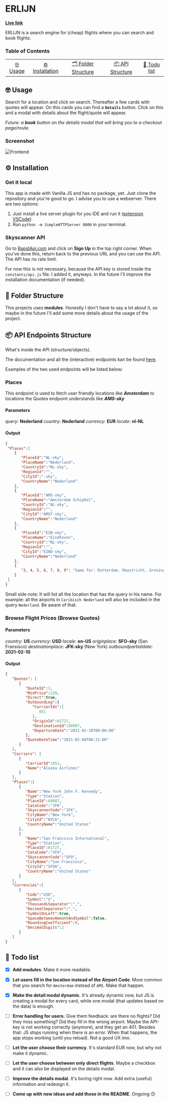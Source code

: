 #  ERLIJN

**[Live link](https://jochemvogel.github.io/web-app-from-scratch-2021/)**

ERLIJN is a search engine for (cheap) flights where you can search and book flights.
  ### Table of Contents
<table>
    <tr>
        <td align="center"><a href="#nerd_face-usage">🤓 Usage<a></td>
        <td align="center"><a href="#gear-installation">⚙️ Installation<a></td>
        <td align="center"><a href="#open_file_folder-folder-structure">🗂 Folder Structure<a></td>
        <td align="center"><a href="#package-api-endpoints-structure">📦 API Structure<a></td>
        <td align="center"><a href="#memo-todo-list">📝 Todo list<a></td>
    </tr> 
</table>


##  :nerd_face: Usage

Search for a location and click on search. Thereafter a few cards with quotes will appear. On this cards you can find a **`Details`** button. Click on this and a modal with details about the flight/quote will appear.

*Future: a **book** button on the details modal that will bring you to a checkout page/route.*

### Screenshot

![Frontend ](https://i.ibb.co/D539yLd/Screenshot-2021-02-08-at-12-02-52.png)

<a href="installation"></a>
##  :gear: Installation

### Get it local
This app is made with Vanilla JS and has no package, yet. Just clone the repository and you're good to go. I advise you to use a webserver. There are two options:

1. Just install a live server plugin for you IDE and run it ([extension VSCode](https://marketplace.visualstudio.com/items?itemName=ritwickdey.LiveServer)).
2. Run `python -m SimpleHTTPServer 8000` in your terminal.

### Skyscanner API

Go to [RapidApi.com](https://rapidapi.com/skyscanner/api/skyscanner-flight-search) and click on **Sign Up** in the top right corner. When you've done this, return back to the previous URL and you can use the API. The API has no rate limit.

For now this is not necessary, because the API key is stored inside the `constants/api.js` file. I added it, anyways. In the future I'll improve the installation documentation (if needed).
 
 ## :open_file_folder: Folder Structure
 
 This projects uses **modules**. Honestly I don't have to say a lot about it, so maybe in the future I'll add some more details about the usage of the project.

##  :package: API Endpoints Structure


What's inside the API (structure/objects). 

The documentation and all the (interactive) endpoints kan be found [here](https://rapidapi.com/skyscanner/api/skyscanner-flight-search).

Examples of the two used endpoints will be listed below:

### Places
This endpoint is used to fetch user friendly locations like ***Amsterdam*** to locations the Quotes endpoint understands like ***AMS-sky***

#### Parameters
*query*: **Nederland**
*country*: **Nederland**
*currency*: **EUR**
*locale*: **nl-NL**

#### Output

  ```json
{
   "Places":[
      {
         "PlaceId":"NL-sky",
         "PlaceName":"Nederland",
         "CountryId":"NL-sky",
         "RegionId":"",
         "CityId":"-sky",
         "CountryName":"Nederland"
      },
      {
         "PlaceId":"AMS-sky",
         "PlaceName":"Amsterdam Schiphol",
         "CountryId":"NL-sky",
         "RegionId":"",
         "CityId":"AMST-sky",
         "CountryName":"Nederland"
      },
      {
         "PlaceId":"EIN-sky",
         "PlaceName":"Eindhoven",
         "CountryId":"NL-sky",
         "RegionId":"",
         "CityId":"EIND-sky",
         "CountryName":"Nederland"
      },
      {
         "3, 4, 5, 6, 7, 8, 9": "Same for: Rotterdam, Maastricht, Groningen etc."
      }
   ]
}
```

Small side note: It will list all the location that has the query in his name. For example: all the airports in `Caribisch Nederland` will also be included in the query `Nederland`. Be aware of that. 

### Browse Flight Prices (Browse Quotes)

#### Parameters
*country*: **US**
*currency*: **USD**
*locale*: **en-US**
*originplace*: **SFO-sky** (San Fransisco)
*destinationplace*: **JFK-sky** (New York)
*outboundpartialdate*: **2021-02-10**


 #### Output
```json
{
   "Quotes": [
      {
         "QuoteId":1,
         "MinPrice":220,
         "Direct":true,
         "OutboundLeg":{
            "CarrierIds":[
               851
            ],
            "OriginId":81727,
            "DestinationId":60987,
            "DepartureDate":"2021-02-10T00:00:00"
         },
         "QuoteDateTime":"2021-02-08T08:21:00"
      }
   ],
   "Carriers": [
      {
         "CarrierId":851,
         "Name":"Alaska Airlines"
      }
   ],
   "Places":[
      {
         "Name":"New York John F. Kennedy",
         "Type":"Station",
         "PlaceId":60987,
         "IataCode":"JFK",
         "SkyscannerCode":"JFK",
         "CityName":"New York",
         "CityId":"NYCA",
         "CountryName":"United States"
      },
      {
         "Name":"San Francisco International",
         "Type":"Station",
         "PlaceId":81727,
         "IataCode":"SFO",
         "SkyscannerCode":"SFO",
         "CityName":"San Francisco",
         "CityId":"SFOA",
         "CountryName":"United States"
      }
   ],
   "Currencies":[
      { 
         "Code":"USD",
         "Symbol":"$",
         "ThousandsSeparator":",",
         "DecimalSeparator":".",
         "SymbolOnLeft":true,
         "SpaceBetweenAmountAndSymbol":false,
         "RoundingCoefficient":0,
         "DecimalDigits":2
      }
   ]
}
```

##  :memo: Todo list

-  [x]  **Add modules**. Make it more readable.

-  [x]  **Let users fill in the location instead of the Airport Code**. More common that you search for `Amsterdam` instead of `AMS`. Make that happen.

-  [x] **Make the detail modal dynamic**. It's already dynamic now, but JS is creating a modal for every card, while one modal (that updates based on the data) is enough.

-  [ ] **Error handling for users.** Give them feedback: are there no flights? Did they miss something? Did they fill in the wrong airport. Maybe the API-key is not working correctly (anymore), and they get an 401. Besides that: JS stops running when there is an error. When that happens, the app stops working (until you reload). Not a good UX imo.

-  [ ] **Let the user choose their currency**. It's standard EUR now, but why not make it dynamic.

-  [ ] **Let the user choose between only direct flights**. Maybe a checkbox and it can also be displayed on the details modal.

-  [ ] **Improve the details modal**. It's boring right now. Add extra (useful) information and redesign it.

-  [ ] **Come up with new ideas and add those in the README**. Ongoing 🙃
	
